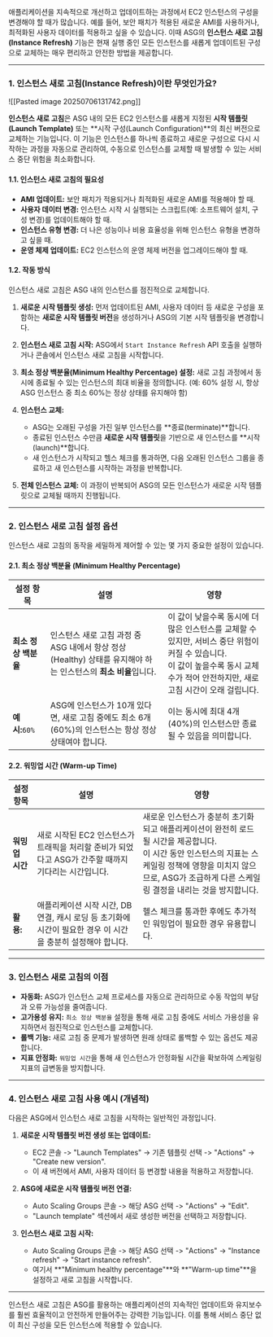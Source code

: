 
애플리케이션을 지속적으로 개선하고 업데이트하는 과정에서 EC2 인스턴스의 구성을 변경해야 할 때가 많습니다. 예를 들어, 보안 패치가 적용된 새로운 AMI를 사용하거나, 최적화된 사용자 데이터를 적용하고 싶을 수 있습니다. 이때 ASG의 **인스턴스 새로 고침(Instance Refresh)** 기능은 현재 실행 중인 모든 인스턴스를 새롭게 업데이트된 구성으로 교체하는 매우 편리하고 안전한 방법을 제공합니다.

---

### 1. 인스턴스 새로 고침(Instance Refresh)이란 무엇인가요?

![[Pasted image 20250706131742.png]]

**인스턴스 새로 고침**은 ASG 내의 모든 EC2 인스턴스를 새롭게 지정된 **시작 템플릿(Launch Template)** 또는 **시작 구성(Launch Configuration)**의 최신 버전으로 교체하는 기능입니다. 이 기능은 인스턴스를 하나씩 종료하고 새로운 구성으로 다시 시작하는 과정을 자동으로 관리하여, 수동으로 인스턴스를 교체할 때 발생할 수 있는 서비스 중단 위험을 최소화합니다.

#### 1.1. 인스턴스 새로 고침의 필요성

- **AMI 업데이트:** 보안 패치가 적용되거나 최적화된 새로운 AMI를 적용해야 할 때.
- **사용자 데이터 변경:** 인스턴스 시작 시 실행되는 스크립트(예: 소프트웨어 설치, 구성 변경)를 업데이트해야 할 때.
- **인스턴스 유형 변경:** 더 나은 성능이나 비용 효율성을 위해 인스턴스 유형을 변경하고 싶을 때.
- **운영 체제 업데이트:** EC2 인스턴스의 운영 체제 버전을 업그레이드해야 할 때.

#### 1.2. 작동 방식

인스턴스 새로 고침은 ASG 내의 인스턴스를 점진적으로 교체합니다.

1. **새로운 시작 템플릿 생성:** 먼저 업데이트된 AMI, 사용자 데이터 등 새로운 구성을 포함하는 **새로운 시작 템플릿 버전**을 생성하거나 ASG의 기본 시작 템플릿을 변경합니다.
2. **인스턴스 새로 고침 시작:** ASG에서 `Start Instance Refresh` API 호출을 실행하거나 콘솔에서 인스턴스 새로 고침을 시작합니다.
3. **최소 정상 백분율(Minimum Healthy Percentage) 설정:** 새로 고침 과정에서 동시에 종료될 수 있는 인스턴스의 최대 비율을 정의합니다. (예: 60% 설정 시, 항상 ASG 인스턴스 중 최소 60%는 정상 상태를 유지해야 함)
    
4. **인스턴스 교체:**
    - ASG는 오래된 구성을 가진 일부 인스턴스를 **종료(terminate)**합니다.
    - 종료된 인스턴스 수만큼 **새로운 시작 템플릿**을 기반으로 새 인스턴스를 **시작(launch)**합니다.
    - 새 인스턴스가 시작되고 헬스 체크를 통과하면, 다음 오래된 인스턴스 그룹을 종료하고 새 인스턴스를 시작하는 과정을 반복합니다.

5. **전체 인스턴스 교체:** 이 과정이 반복되어 ASG의 모든 인스턴스가 새로운 시작 템플릿으로 교체될 때까지 진행됩니다.

---

### 2. 인스턴스 새로 고침 설정 옵션

인스턴스 새로 고침의 동작을 세밀하게 제어할 수 있는 몇 가지 중요한 설정이 있습니다.

#### 2.1. 최소 정상 백분율 (Minimum Healthy Percentage)

|설정 항목|설명|영향|
|---|---|---|
|**최소 정상 백분율**|인스턴스 새로 고침 과정 중 ASG 내에서 항상 정상(Healthy) 상태를 유지해야 하는 인스턴스의 **최소 비율**입니다.|이 값이 낮을수록 동시에 더 많은 인스턴스를 교체할 수 있지만, 서비스 중단 위험이 커질 수 있습니다.   <br>이 값이 높을수록 동시 교체 수가 적어 안전하지만, 새로 고침 시간이 오래 걸립니다.|
|**예시:**`60%`|ASG에 인스턴스가 10개 있다면, 새로 고침 중에도 최소 6개(60%)의 인스턴스는 항상 정상 상태여야 합니다.|이는 동시에 최대 4개(40%)의 인스턴스만 종료될 수 있음을 의미합니다.|

#### 2.2. 워밍업 시간 (Warm-up Time)

|설정 항목|설명|영향|
|---|---|---|
|**워밍업 시간**|새로 시작된 EC2 인스턴스가 트래픽을 처리할 준비가 되었다고 ASG가 간주할 때까지 기다리는 시간입니다.|새로운 인스턴스가 충분히 초기화되고 애플리케이션이 완전히 로드될 시간을 제공합니다.   <br>이 시간 동안 인스턴스의 지표는 스케일링 정책에 영향을 미치지 않으므로, ASG가 조급하게 다른 스케일링 결정을 내리는 것을 방지합니다.|
|**활용:**|애플리케이션 시작 시간, DB 연결, 캐시 로딩 등 초기화에 시간이 필요한 경우 이 시간을 충분히 설정해야 합니다.|헬스 체크를 통과한 후에도 추가적인 워밍업이 필요한 경우 유용합니다.|

---

### 3. 인스턴스 새로 고침의 이점

- **자동화:** ASG가 인스턴스 교체 프로세스를 자동으로 관리하므로 수동 작업의 부담과 오류 가능성을 줄여줍니다.
- **고가용성 유지:** `최소 정상 백분율` 설정을 통해 새로 고침 중에도 서비스 가용성을 유지하면서 점진적으로 인스턴스를 교체합니다.
- **롤백 기능:** 새로 고침 중 문제가 발생하면 원래 상태로 롤백할 수 있는 옵션도 제공합니다.
- **지표 안정화:** `워밍업 시간`을 통해 새 인스턴스가 안정화될 시간을 확보하여 스케일링 지표의 급변동을 방지합니다.

---

### 4. 인스턴스 새로 고침 사용 예시 (개념적)

다음은 ASG에서 인스턴스 새로 고침을 시작하는 일반적인 과정입니다.

1. **새로운 시작 템플릿 버전 생성 또는 업데이트:**
    - EC2 콘솔 -> "Launch Templates" -> 기존 템플릿 선택 -> "Actions" -> "Create new version".
    - 이 새 버전에서 AMI, 사용자 데이터 등 변경할 내용을 적용하고 저장합니다.
    
2. **ASG에 새로운 시작 템플릿 버전 연결:**
    - Auto Scaling Groups 콘솔 -> 해당 ASG 선택 -> "Actions" -> "Edit".
    - "Launch template" 섹션에서 새로 생성한 버전을 선택하고 저장합니다.
    
3. **인스턴스 새로 고침 시작:**
    - Auto Scaling Groups 콘솔 -> 해당 ASG 선택 -> "Actions" -> "Instance refresh" -> "Start instance refresh".
    - 여기서 **"Minimum healthy percentage"**와 **"Warm-up time"**을 설정하고 새로 고침을 시작합니다.

---

인스턴스 새로 고침은 ASG를 활용하는 애플리케이션의 지속적인 업데이트와 유지보수를 훨씬 효율적이고 안전하게 만들어주는 강력한 기능입니다. 이를 통해 서비스 중단 없이 최신 구성을 모든 인스턴스에 적용할 수 있습니다.